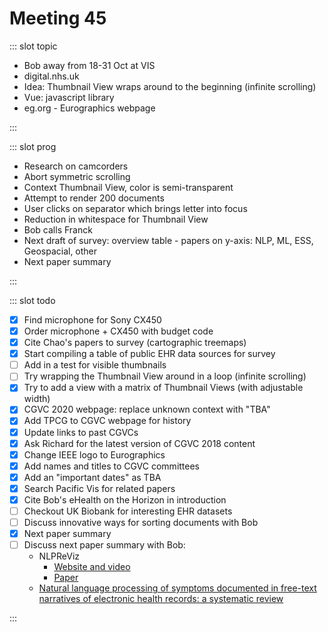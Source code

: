 # Meeting 45

<Meeting index="45" members="Bob, Mohammed, Wang" date="1 Oct 19 11:00" nextDate="8 Oct 19 11:00">

::: slot topic

- Bob away from 18-31 Oct at VIS
- digital.nhs.uk
- Idea: Thumbnail View wraps around to the beginning (infinite scrolling)
- Vue: javascript library
- eg.org - Eurographics webpage

:::

::: slot prog

- Research on camcorders
- Abort symmetric scrolling
- Context Thumbnail View, color is semi-transparent
- Attempt to render 200 documents
- User clicks on separator which brings letter into focus
- Reduction in whitespace for Thumbnail View
- Bob calls Franck
- Next draft of survey: overview table - papers on y-axis: NLP, ML, ESS, Geospacial, other
- Next paper summary

:::

::: slot todo

- [x] Find microphone for Sony CX450
- [x] Order microphone + CX450 with budget code
- [x] Cite Chao's papers to survey (cartographic treemaps)
- [x] Start compiling a table of public EHR data sources for survey
- [ ] Add in a test for visible thumbnails
- [ ] Try wrapping the Thumbnail View around in a loop (infinite scrolling)
- [x] Try to add a view with a matrix of Thumbnail Views (with adjustable width)
- [x] CGVC 2020 webpage: replace unknown context with "TBA"
- [x] Add TPCG to CGVC webpage for history
- [x] Update links to past CGVCs
- [x] Ask Richard for the latest version of CGVC 2018 content
- [x] Change IEEE logo to Eurographics
- [x] Add names and titles to CGVC committees
- [x] Add an "important dates" as TBA
- [x] Search Pacific Vis for related papers
- [x] Cite Bob's eHealth on the Horizon in introduction
- [ ] Checkout UK Biobank for interesting EHR datasets
- [ ] Discuss innovative ways for sorting documents with Bob
- [x] Next paper summary
- [ ] Discuss next paper summary with Bob:
  - NLPReViz
    - [Website and video](https://nlpreviz.github.io)
    - [Paper](https://share.henry.wang/weU92P/Zhm5iXYcbK+)
  - [Natural language processing of symptoms documented in free-text narratives of electronic health records: a systematic review](https://share.henry.wang/EIo2wh/snRpftwKPq+)

:::

</Meeting>
